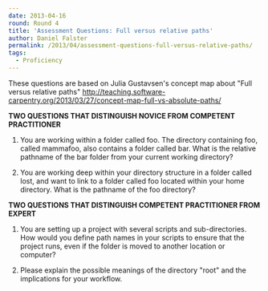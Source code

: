 ```yaml
---
date: 2013-04-16
round: Round 4
title: 'Assessment Questions: Full versus relative paths'
author: Daniel Falster
permalink: /2013/04/assessment-questions-full-versus-relative-paths/
tags:
  - Proficiency
---
```

These questions are based on Julia Gustavsen's concept map about "Full versus relative paths" http://teaching.software-carpentry.org/2013/03/27/concept-map-full-vs-absolute-paths/

**TWO QUESTIONS THAT DISTINGUISH NOVICE FROM COMPETENT PRACTITIONER**  
1. You are working within a folder called foo. The directory containing foo, called mammafoo, also contains a folder called bar. What is the relative pathname of the bar folder from your current working directory?

2. You are working deep within your directory structure in a folder called lost, and want to link to a folder called foo located within your home directory. What is the pathname of the foo directory?

**TWO QUESTIONS THAT DISTINGUISH COMPETENT PRACTITIONER FROM EXPERT**  
1. You are setting up a project with several scripts and sub-directories. How would you define path names in your scripts to ensure that the project runs, even if the folder is moved to another location or computer?

2. Please explain the possible meanings of the directory "root" and the implications for your workflow.
